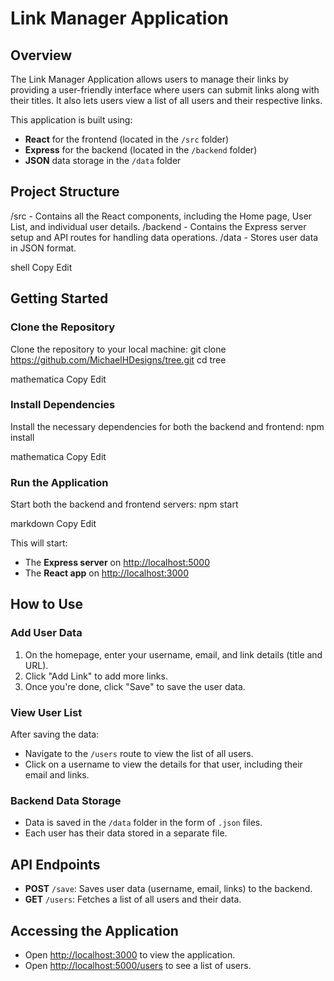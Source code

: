 # Link Manager Application

## Overview
The Link Manager Application allows users to manage their links by providing a user-friendly interface where users can submit links along with their titles. It also lets users view a list of all users and their respective links.

This application is built using:
- **React** for the frontend (located in the `/src` folder)
- **Express** for the backend (located in the `/backend` folder)
- **JSON** data storage in the `/data` folder

## Project Structure
/src - Contains all the React components, including the Home page, User List, and individual user details. /backend - Contains the Express server setup and API routes for handling data operations. /data - Stores user data in JSON format.

shell
Copy
Edit

## Getting Started

### Clone the Repository
Clone the repository to your local machine:
git clone https://github.com/MichaelHDesigns/tree.git cd tree

mathematica
Copy
Edit

### Install Dependencies
Install the necessary dependencies for both the backend and frontend:
npm install

mathematica
Copy
Edit

### Run the Application
Start both the backend and frontend servers:
npm start

markdown
Copy
Edit

This will start:
- The **Express server** on [http://localhost:5000](http://localhost:5000)
- The **React app** on [http://localhost:3000](http://localhost:3000)

## How to Use

### Add User Data
1. On the homepage, enter your username, email, and link details (title and URL).
2. Click "Add Link" to add more links.
3. Once you're done, click "Save" to save the user data.

### View User List
After saving the data:
- Navigate to the `/users` route to view the list of all users.
- Click on a username to view the details for that user, including their email and links.

### Backend Data Storage
- Data is saved in the `/data` folder in the form of `.json` files.
- Each user has their data stored in a separate file.

## API Endpoints
- **POST** `/save`: Saves user data (username, email, links) to the backend.
- **GET** `/users`: Fetches a list of all users and their data.

## Accessing the Application
- Open [http://localhost:3000](http://localhost:3000) to view the application.
- Open [http://localhost:5000/users](http://localhost:5000/users) to see a list of users.
